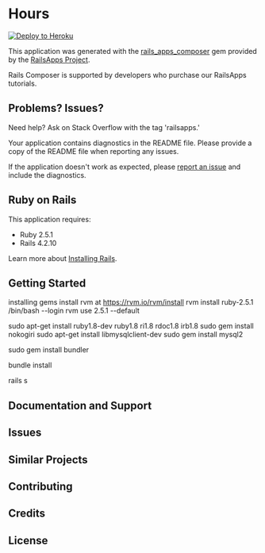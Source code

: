 Hours
================

[![Deploy to Heroku](https://www.herokucdn.com/deploy/button.png)](https://heroku.com/deploy)

This application was generated with the [rails_apps_composer](https://github.com/RailsApps/rails_apps_composer) gem
provided by the [RailsApps Project](http://railsapps.github.io/).

Rails Composer is supported by developers who purchase our RailsApps tutorials.

Problems? Issues?
-----------

Need help? Ask on Stack Overflow with the tag 'railsapps.'

Your application contains diagnostics in the README file. Please provide a copy of the README file when reporting any issues.

If the application doesn't work as expected, please [report an issue](https://github.com/RailsApps/rails_apps_composer/issues)
and include the diagnostics.

Ruby on Rails
-------------

This application requires:

- Ruby 2.5.1
- Rails 4.2.10

Learn more about [Installing Rails](http://railsapps.github.io/installing-rails.html).

Getting Started
---------------
installing gems
install rvm at https://rvm.io/rvm/install
rvm install ruby-2.5.1
/bin/bash --login
rvm use 2.5.1 --default

sudo apt-get install ruby1.8-dev ruby1.8 ri1.8 rdoc1.8 irb1.8
sudo gem install nokogiri
sudo apt-get install libmysqlclient-dev
sudo gem install mysql2

sudo gem install bundler

bundle install

rails s

Documentation and Support
-------------------------

Issues
-------------

Similar Projects
----------------

Contributing
------------

Credits
-------

License
-------
